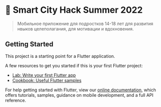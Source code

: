 # :iphone: Smart City Hack Summer 2022

> Мобильное приложение для подростков 14-18 лет для развития нвыков целеполагания, для мотивации и вдохновения. 

## Getting Started

This project is a starting point for a Flutter application.

A few resources to get you started if this is your first Flutter project:

- [Lab: Write your first Flutter app](https://flutter.dev/docs/get-started/codelab)
- [Cookbook: Useful Flutter samples](https://flutter.dev/docs/cookbook)

For help getting started with Flutter, view our
[online documentation](https://flutter.dev/docs), which offers tutorials,
samples, guidance on mobile development, and a full API reference.
